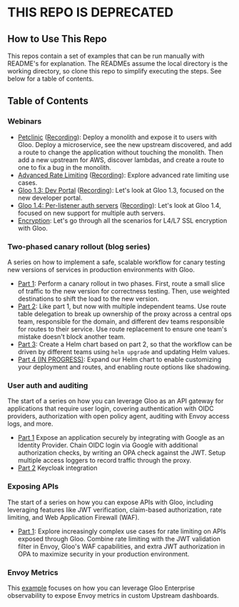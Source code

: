 # THIS REPO IS DEPRECATED

## How to Use This Repo

This repos contain a set of examples that can be run manually with README's for explanation. 
The READMEs assume the local directory is the working directory, so clone this repo to simplify executing the steps. 
See below for a table of contents. 

## Table of Contents

### Webinars

* [Petclinic](webinars/petclinic) ([Recording](https://www.youtube.com/watch?v=pcCCuBuJeyA)): Deploy a monolith and expose it to users with Gloo. Deploy a microservice, see the new upstream discovered, and add a route to change the application without touching the monolith. Then add a new upstream for AWS, discover lambdas, and create a route to one to fix a bug in the monolith. 
* [Advanced Rate Limiting](webinars/advanced-rate-limit) ([Recording](https://www.youtube.com/watch?v=wVSSfcxjLy8)): Explore advanced rate limiting use cases. 
* [Gloo 1.3: Dev Portal](webinars/dev-portal) ([Recording](https://www.youtube.com/watch?v=-AQe8AnXOtU)): Let's look at Gloo 1.3, focused on the new developer portal. 
* [Gloo 1.4: Per-listener auth servers](webinars/gloo-1.4) ([Recording](https://www.youtube.com/watch?v=lpW4524AqJ0)): Let's look at Gloo 1.4, focused on new support for multiple auth servers. 
* [Encryption](webinars/encryption): Let's go through all the scenarios for L4/L7 SSL encryption with Gloo. 


### Two-phased canary rollout (blog series)

A series on how to implement a safe, scalable workflow for canary testing new versions of services in production environments with Gloo. 

* [Part 1](two-phased-canary/part1): Perform a canary rollout in two phases. First, route a small slice of traffic to the new version for correctness testing. Then, use weighted destinations to shift the load to the new version. 
* [Part 2](two-phased-canary/part2): Like part 1, but now with multiple independent teams. Use route table delegation to break up ownership of the proxy across a central ops team, responsible for the domain, and different dev teams responsible for routes to their service. Use route replacement to ensure one team's mistake doesn't block another team. 
* [Part 3](two-phased-canary/part3): Create a Helm chart based on part 2, so that the workflow can be driven by different teams using `helm upgrade` and updating Helm values. 
* [Part 4 (IN PROGRESS)](two-phased-canary/part4): Expand our Helm chart to enable customizing your deployment and routes, and enabling route options like shadowing. 

### User auth and auditing

The start of a series on how you can leverage Gloo as an API gateway for applications that require user login, covering 
authentication with OIDC providers, authorization with open policy agent, auditing with Envoy access logs, and more. 

* [Part 1](user-auth-and-audit/part1) Expose an application securely by integrating with Google as an Identity Provider. Chain OIDC login via Google with additional authorization checks, by writing an OPA check against the JWT. Setup multiple access loggers to record traffic through the proxy. 
* [Part 2](user-auth-and-audit/part2) Keycloak integration

### Exposing APIs

The start of a series on how you can expose APIs with Gloo, including leveraging features like JWT verification, claim-based 
authorization, rate limiting, and Web Application Firewall (WAF). 

* [Part 1](exposing-apis/part1): Explore increasingly complex use cases for rate limiting on APIs exposed through Gloo. Combine rate limiting with the JWT validation filter in Envoy, Gloo's WAF capabilities, and extra JWT authorization in OPA to maximize security in your production environment.  

### Envoy Metrics

This [example](custom-dashboard) focuses on how you can leverage Gloo Enterprise observability to expose Envoy metrics in custom Upstream dashboards.  

